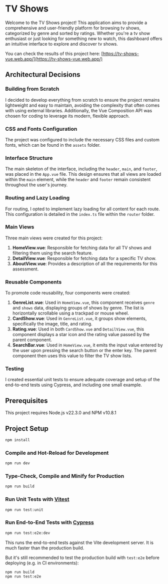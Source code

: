 # TV Shows

Welcome to the TV Shows project! This application aims to provide a comprehensive and user-friendly platform for browsing tv shows, categorized by genre and sorted by ratings. Whether you're a tv show enthusiast or just looking for something new to watch, this dashboard offers an intuitive interface to explore and discover tv shows.  

You can check the results of this project here: [https://tv-shows-vue.web.app/](https://tv-shows-vue.web.app/)


## Architectural Decisions

### Building from Scratch

I decided to develop everything from scratch to ensure the project remains lightweight and easy to maintain, avoiding the complexity that often comes with using external libraries. Additionally, the Vue Composition API was chosen for coding to leverage its modern, flexible approach.

### CSS and Fonts Configuration

The project was configured to include the necessary CSS files and custom fonts, which can be found in the `assets` folder.

### Interface Structure

The main skeleton of the interface, including the `header`, `main`, and `footer`, was placed in the `App.vue` file. This design ensures that all views are loaded within the `main` element, while the `header` and `footer` remain consistent throughout the user's journey.

### Routing and Lazy Loading

For routing, I opted to implement lazy loading for all content for each route. This configuration is detailed in the `index.ts` file within the `router` folder.

### Main Views

Three main views were created for this project:

1. **HomeView.vue**: Responsible for fetching data for all TV shows and filtering them using the search feature.
2. **DetailView.vue**: Responsible for fetching data for a specific TV show.
3. **AboutView.vue**: Provides a description of all the requirements for this assessment.

### Reusable Components

To promote code reusability, four components were created:

1. **GenreList.vue**: Used in `HomeView.vue`, this component receives `genre` and `shows` data, displaying groups of shows by genre. The list is horizontally scrollable using a trackpad or mouse wheel.
2. **CardShow.vue**: Used in `GenreList.vue`, it groups show elements, specifically the image, title, and rating.
3. **Rating.vue**: Used in both `CardShow.vue` and `DetailView.vue`, this component displays a star icon and the rating value passed by the parent component.
4. **SearchBar.vue**: Used in `HomeView.vue`, it emits the input value entered by the user upon pressing the search button or the enter key. The parent component then uses this value to filter the TV show lists.

### Testing

I created essential unit tests to ensure adequate coverage and setup of the end-to-end tests using Cypress, and including one small example.

## Prerequisites

This project requires Node.js v22.3.0 and NPM v10.8.1

## Project Setup

```sh
npm install
```

### Compile and Hot-Reload for Development

```sh
npm run dev
```

### Type-Check, Compile and Minify for Production

```sh
npm run build
```

### Run Unit Tests with [Vitest](https://vitest.dev/)

```sh
npm run test:unit
```

### Run End-to-End Tests with [Cypress](https://www.cypress.io/)

```sh
npm run test:e2e:dev
```

This runs the end-to-end tests against the Vite development server.
It is much faster than the production build.

But it's still recommended to test the production build with `test:e2e` before deploying (e.g. in CI environments):

```sh
npm run build
npm run test:e2e
```
